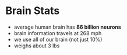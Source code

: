 # Brain Stats

- average human brain has **86 billion neurons**
- brain information travels at 268 mph
- we use all of our brain (not just 10%)
- weighs about 3 lbs